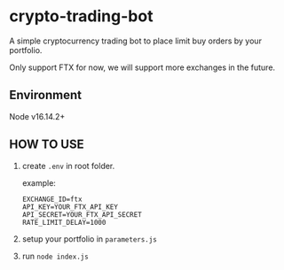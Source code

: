 # crypto-trading-bot

A simple cryptocurrency trading bot to place limit buy orders by your portfolio.

Only support FTX for now, we will support more exchanges in the future.

## Environment

Node v16.14.2+

## HOW TO USE

1. create `.env` in root folder.

   example:

   ```text
   EXCHANGE_ID=ftx
   API_KEY=YOUR_FTX_API_KEY
   API_SECRET=YOUR_FTX_API_SECRET
   RATE_LIMIT_DELAY=1000
   ```

2. setup your portfolio in `parameters.js`

3. run `node index.js`

